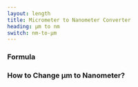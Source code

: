 ```yaml
---
layout: length
title: Micrometer to Nanometer Converter
heading: μm to nm
switch: nm-to-μm
---
```


<script>
  selectInput[1].selected = true
  selectOutput[0].selected = true
</script>

### Formula
<p id="formula"></p>

### How to Change μm to Nanometer?

